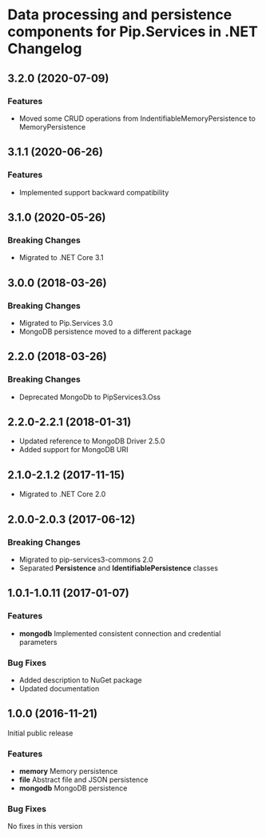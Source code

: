 # Data processing and persistence components for Pip.Services in .NET Changelog

## <a name="3.2.0"></a> 3.2.0 (2020-07-09)

### Features
* Moved some CRUD operations from IndentifiableMemoryPersistence to MemoryPersistence

## <a name="3.1.1"></a> 3.1.1 (2020-06-26)

### Features
* Implemented support backward compatibility

## <a name="3.1.0"></a> 3.1.0 (2020-05-26)

### Breaking Changes
* Migrated to .NET Core 3.1

## <a name="3.0.0"></a> 3.0.0 (2018-03-26)

### Breaking Changes
* Migrated to Pip.Services 3.0
* MongoDB persistence moved to a different package

## <a name="2.3.0"></a> 2.2.0 (2018-03-26)

### Breaking Changes
* Deprecated MongoDb to PipServices3.Oss

## <a name="2.2.0-2.2.1"></a> 2.2.0-2.2.1 (2018-01-31)
* Updated reference to MongoDB Driver 2.5.0
* Added support for MongoDB URI

## <a name="2.1.0-2.1.2"></a> 2.1.0-2.1.2 (2017-11-15)
* Migrated to .NET Core 2.0

## <a name="2.0.0-2.0.3"></a> 2.0.0-2.0.3 (2017-06-12)

### Breaking Changes
* Migrated to pip-services3-commons 2.0
* Separated **Persistence** and **IdentifiablePersistence** classes

## <a name="1.0.1-1.0.11"></a> 1.0.1-1.0.11 (2017-01-07)

### Features
* **mongodb** Implemented consistent connection and credential parameters

### Bug Fixes
* Added description to NuGet package
* Updated documentation

## <a name="1.0.0"></a> 1.0.0 (2016-11-21)

Initial public release

### Features
* **memory** Memory persistence
* **file** Abstract file and JSON persistence
* **mongodb** MongoDB persistence

### Bug Fixes
No fixes in this version

